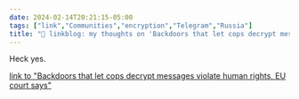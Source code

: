 ```yaml
---
date: 2024-02-14T20:21:15-05:00
tags: ["link","Communities","encryption","Telegram","Russia"]
title: "🔗 linkblog: my thoughts on 'Backdoors that let cops decrypt messages violate human rights, EU court says'"
---
```

Heck yes.

[link to "Backdoors that let cops decrypt messages violate human rights, EU court says"](https://arstechnica.com/?p=2003350)